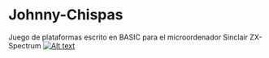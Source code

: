 # Johnny-Chispas
Juego de plataformas escrito en BASIC para el microordenador Sinclair ZX-Spectrum
[![Alt text](https://img.youtube.com/vi/yEArrhVC7L4/0.jpg)](https://www.youtube.com/watch?v=yEArrhVC7L4)
